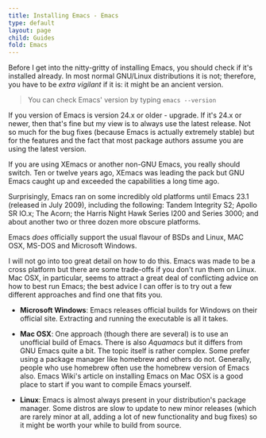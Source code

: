 ```yaml
---
title: Installing Emacs - Emacs
type: default
layout: page
child: Guides
fold: Emacs
---
```


Before I get into the nitty-gritty of installing Emacs, you should check if it's
installed already. In most normal GNU/Linux distributions it is not; therefore,
you have to be _extra vigilant_ if it is: it might be an ancient version.

> You can check Emacs' version by typing `emacs --version`

If you version of Emacs is version 24.x or older - upgrade. If it's 24.x or
newer, then that's fine but my view is to always use the latest release. Not so
much for the bug fixes (because Emacs is actually extremely stable) but for the
features and the fact that most package authors assume you are using the latest
version.

If you are using XEmacs or another non-GNU Emacs, you really should switch. Ten
or twelve years ago, XEmacs was leading the pack but GNU Emacs caught up and
exceeded the capabilities a long time ago.

Surprisingly, Emacs ran on some incredibly old platforms until Emacs 23.1
(released in July 2009), including the following: Tandem Integrity S2; Apollo SR
IO.x; The Acorn; the Harris Night Hawk Series I200 and Series 3000; and about
another two or three dozen more obscure platforms.

Emacs _does_ officially support the usual flavour of BSDs and Linux, MAC OSX,
MS-DOS and Microsoft Windows.

I will not go into too great detail on how to do this. Emacs was made to be a
cross platform but there are some trade-offs if you don't run them on Linux. Mac
OSX, in particular, seems to attract a great deal of conflicting advice on how
to best run Emacs; the best advice I can offer is to try out a few different
approaches and find one that fits you.

- **Microsoft Windows**: Emacs releases official builds for Windows on their
official site. Extracting and running the executable is all it takes.
- **Mac OSX**: One approach (though there are several) is to use an unofficial
build of Emacs. There is also _Aquamacs_ but it differs from GNU Emacs quite a
bit. The topic itself is rather complex. Some prefer using a package manager
like homebrew and others do not. Generally, people who use homebrew often use
the homebrew version of Emacs also. Emacs Wiki's article on installing Emacs on
Mac OSX is a good place to start if you want to compile Emacs yourself.

- **Linux**: Emacs is almost always present in your distribution's package
manager. Some distros are slow to update to new minor releases (which are rarely
minor at all, adding a lot of new functionality and bug fixes) so it might be
worth your while to build from source.
